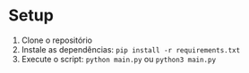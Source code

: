 # Setup

1. Clone o repositório
2. Instale as dependências: `pip install -r requirements.txt`
3. Execute o script: `python main.py` ou `python3 main.py`